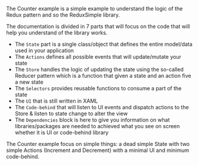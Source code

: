 ﻿The Counter example is a simple example to understand the logic of the Redux pattern and so the ReduxSimple library.

The documentation is divided in 7 parts that will focus on the code that will help you understand of the library works.

* The `State` part is a single class/object that defines the entire model/data used in your application
* The `Actions` defines all possible events that will update/mutate your state
* The `Store` handles the logic of updating the state using the so-called Reducer pattern which is a function that given a state and an action five a new state 
* The `Selectors` provides reusable functions to consume a part of the state
* The `UI` that is still written in XAML
* The `Code-behind` that will listen to UI events and dispatch actions to the Store & listen to state change to alter the view 
* The `Dependencies` block is here to give you information on what libraries/packages are needed to achieved what you see on screen whether it is UI or code-behind library 

The Counter example focus on simple things: a dead simple State with two simple Actions (Increment and Decrement) with a minimal UI and minimum code-behind.